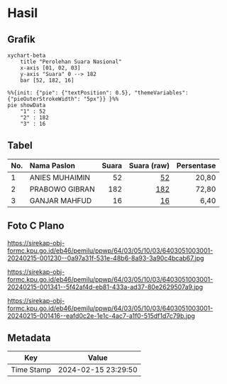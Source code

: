 # Hasil

## Grafik

```mermaid
xychart-beta
    title "Perolehan Suara Nasional"
    x-axis [01, 02, 03]
    y-axis "Suara" 0 --> 182
    bar [52, 182, 16]
```

```mermaid
%%{init: {"pie": {"textPosition": 0.5}, "themeVariables": {"pieOuterStrokeWidth": "5px"}} }%%
pie showData
    "1" : 52
    "2" : 182
    "3" : 16
```

## Tabel

| No. | Nama Paslon    | Suara | Suara (raw) | Persentase |
|:--- |:-------------- | -----:| -----------:| ----------:|
| 1   | ANIES MUHAIMIN | 52    | [52][p-1]   | 20,80      |
| 2   | PRABOWO GIBRAN | 182   | [182][p-2]  | 72,80      |
| 3   | GANJAR MAHFUD  | 16    | [16][p-3]   | 6,40       |


[p-1]: https://github.com/gigit-pemilu/pemilu-2024/blob/main/pilpres/hitung-suara/sub/64-kalimantan-timur/sub/03-berau/sub/05-tanjung-redeb/sub/1003-sungai-bedungun/sub/001-tps/sub/paslon-1.txt
[p-2]: https://github.com/gigit-pemilu/pemilu-2024/blob/main/pilpres/hitung-suara/sub/64-kalimantan-timur/sub/03-berau/sub/05-tanjung-redeb/sub/1003-sungai-bedungun/sub/001-tps/sub/paslon-2.txt
[p-3]: https://github.com/gigit-pemilu/pemilu-2024/blob/main/pilpres/hitung-suara/sub/64-kalimantan-timur/sub/03-berau/sub/05-tanjung-redeb/sub/1003-sungai-bedungun/sub/001-tps/sub/paslon-3.txt

## Foto C Plano

https://sirekap-obj-formc.kpu.go.id/eb46/pemilu/ppwp/64/03/05/10/03/6403051003001-20240215-001230--0a97a31f-531e-48b6-8a93-3a90c4bcab67.jpg

https://sirekap-obj-formc.kpu.go.id/eb46/pemilu/ppwp/64/03/05/10/03/6403051003001-20240215-001341--5f42af4d-eb81-433a-ad37-80e2629507a9.jpg

https://sirekap-obj-formc.kpu.go.id/eb46/pemilu/ppwp/64/03/05/10/03/6403051003001-20240215-001416--eafd0c2e-1e1c-4ac7-a1f0-515df1d7c79b.jpg


## Metadata

| Key        | Value               |
| ---------- | ------------------- |
| Time Stamp | 2024-02-15 23:29:50 |



